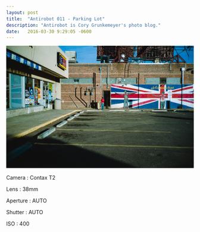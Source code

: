 ```yaml
---
layout: post
title:  "Antirobot 011 - Parking Lot"
description: "Antirobot is Cory Grunkemeyer's photo blog."
date:   2016-03-30 9:29:05 -0600
---
```


![011 - Parking Lot](/photos/011.jpg)

Camera
: Contax T2

Lens
: 38mm

Aperture
: AUTO

Shutter
: AUTO

ISO
: 400
